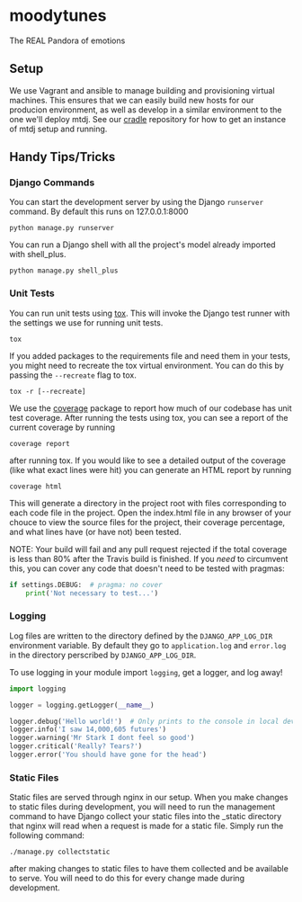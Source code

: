 # moodytunes
The REAL Pandora of emotions

## Setup

We use Vagrant and ansible to manage building and provisioning virtual machines. This ensures that we can easily build
new hosts for our producion environment, as well as develop in a similar environment to the one we'll deploy mtdj. See
our [cradle](https://github.com/Moody-Tunes/cradle#cradle) repository for how to get an instance of mtdj setup and running.

## Handy Tips/Tricks

### Django Commands

You can start the development server by using the Django `runserver` command. By default this runs on 127.0.0.1:8000

`python manage.py runserver`

You can run a Django shell with all the project's model already imported with shell_plus.

`python manage.py shell_plus`


### Unit Tests

You can run unit tests using [tox](https://tox.readthedocs.io/en/latest/). This will invoke the Django test runner with the settings we use for running unit tests.

`tox`

If you added packages to the requirements file and need them in your tests, you might need to recreate the tox
virtual environment. You can do this by passing the `--recreate` flag to tox.

`tox -r [--recreate]`

We use the [coverage](https://coverage.readthedocs.io/en/v4.5.x/) package to report how much of our codebase has unit
test coverage. After running the tests using tox, you can see a report of the current coverage by running

`coverage report`

after running tox. If you would like to see a detailed output of the coverage (like what exact lines were hit) you can
generate an HTML report by running

`coverage html`

This will generate a directory in the project root with files corresponding to each code file in the project. Open the
index.html file in any browser of your chouce to view the source files for the project, their coverage percentage, and
what lines have (or have not) been tested.

NOTE: Your build will fail and any pull request rejected if the total coverage is less than 80% after the Travis build
is finished. If you *need* to circumvent this, you can cover any code that doesn't need to be tested with pragmas:

```python
if settings.DEBUG:  # pragma: no cover
    print('Not necessary to test...')
```

### Logging

Log files are written to the directory defined by the `DJANGO_APP_LOG_DIR` environment variable.
By default they go to `application.log` and `error.log` in the directory perscribed by `DJANGO_APP_LOG_DIR`.

To use logging in your module import `logging`, get a logger, and log away!
```python
import logging

logger = logging.getLogger(__name__)

logger.debug('Hello world!')  # Only prints to the console in local development
logger.info('I saw 14,000,605 futures')
logger.warning('Mr Stark I dont feel so good')
logger.critical('Really? Tears?')
logger.error('You should have gone for the head')
```

### Static Files

Static files are served through nginx in our setup. When you make changes to static files during development, you will
need to run the management command to have Django collect your static files into the _static directory that nginx will
read when a request is made for a static file. Simply run the following command:

`./manage.py collectstatic`

after making changes to static files to have them collected and be available to serve. You will need to do this for
every change made during development.
